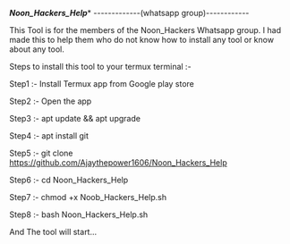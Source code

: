 *******Noon_Hackers_Help********
-------------(whatsapp group)------------

This Tool is for the members of the Noon_Hackers
Whatsapp group.
I had made this to help them who do not know how to 
install any tool or know about any tool.


Steps to install this tool to your termux
terminal :-


Step1 :- Install Termux app from Google play store

Step2 :- Open the app

Step3 :- apt update && apt upgrade

Step4 :- apt install git

Step5 :- git clone https://github.com/Ajaythepower1606/Noon_Hackers_Help

Step6 :- cd Noon_Hackers_Help

Step7 :- chmod +x Noob_Hackers_Help.sh

Step8 :- bash Noon_Hackers_Help.sh


And The tool will start...
